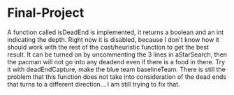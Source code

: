 # Final-Project

A function called isDeadEnd is implemented, it returns a boolean and an int indicating the depth.
Right now it is disabled, because I don't know how it should work with the rest of the cost/heuristic function to get the best result.
It can be turned on by uncommenting the 3 lines in aStarSearch, then the pacman will not go into any deadend even if there is a food in there. Try it with deadEndCapture, make the blue team baselineTeam.
There is still the problem that this function does not take into consideration of the dead ends that turns to a different direction... I am still trying to fix that.
